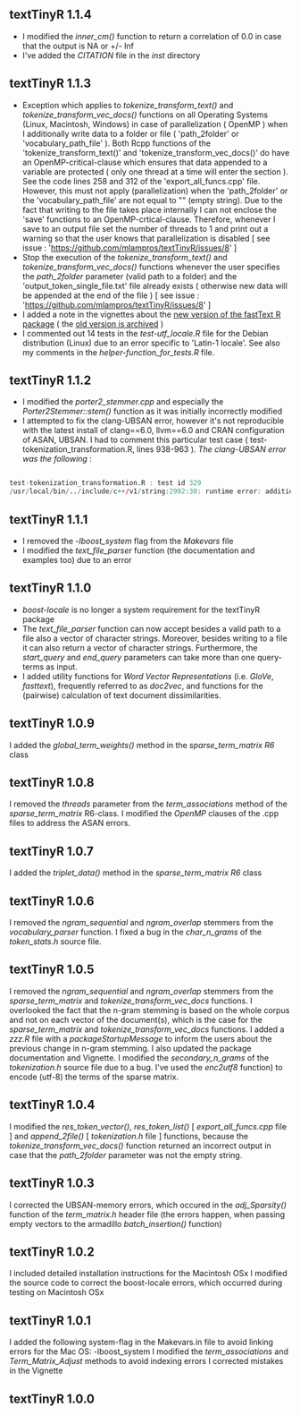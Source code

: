 
## textTinyR 1.1.4

* I modified the *inner_cm()* function to return a correlation of 0.0 in case that the output is NA or +/- Inf
* I've added the *CITATION* file in the *inst* directory


## textTinyR 1.1.3

* Exception which applies to *tokenize_transform_text()* and *tokenize_transform_vec_docs()* functions on all Operating Systems (Linux, Macintosh, Windows) in case of parallelization ( OpenMP ) when I additionally write data to a folder or file ( 'path_2folder' or 'vocabulary_path_file' ). Both Rcpp functions of the 'tokenize_transform_text()' and 'tokenize_transform_vec_docs()' do have an OpenMP-critical-clause which ensures that data appended to a variable are protected ( only one thread at a time will enter the section ). See the code lines 258 and 312 of the 'export_all_funcs.cpp' file. However, this must not apply (parallelization) when the 'path_2folder' or the 'vocabulary_path_file' are not equal to "" (empty string). Due to the fact that writing to the file takes place internally I can not enclose the 'save' functions to an OpenMP-crtical-clause. Therefore, whenever I save to an output file set the number of threads to 1 and print out a warning so that the user knows that parallelization is disabled [ see issue : 'https://github.com/mlampros/textTinyR/issues/8' ]
* Stop the execution of the *tokenize_transform_text()* and *tokenize_transform_vec_docs()* functions whenever the user specifies the *path_2folder* parameter (valid path to a folder) and the 'output_token_single_file.txt' file already exists ( otherwise new data will be appended at the end of the file ) [ see issue : 'https://github.com/mlampros/textTinyR/issues/8' ]
* I added a note in the vignettes about the [new version of the fastText R package](https://github.com/mlampros/fastText) ( the [old version is archived](https://github.com/mlampros/fastTextR) )
* I commented out 14 tests in the *test-utf_locale.R* file for the Debian distribution (Linux) due to an error specific to 'Latin-1 locale'. See also my comments in the *helper-function_for_tests.R* file. 


## textTinyR 1.1.2

* I modified the *porter2_stemmer.cpp* and especially the *Porter2Stemmer::stem()* function as it was initially incorrectly modified
* I attempted to fix the clang-UBSAN error, however it's not reproducible with the latest install of clang==6.0, llvm==6.0 and CRAN configuration of ASAN, UBSAN. I had to comment this particular test case ( test-tokenization_transformation.R, lines 938-963 ). *The clang-UBSAN error was the following* : 

```R

test-tokenization_transformation.R : test id 329 
/usr/local/bin/../include/c++/v1/string:2992:30: runtime error: addition of unsigned offset to 0x62500f06b1b9 overflowed to 0x62500f06b1b8 SUMMARY: UndefinedBehaviorSanitizer: undefined-behavior /usr/local/bin/../include/c++/v1/string:2992:30 in

```

## textTinyR 1.1.1

* I removed the *-lboost_system* flag from the *Makevars* file
* I modified the *text_file_parser* function (the documentation and examples too) due to an error


## textTinyR 1.1.0

* *boost-locale* is no longer a system requirement for the textTinyR package
* The *text_file_parser* function can now accept besides a valid path to a file also a vector of character strings. Moreover, besides writing to a file it can also return a vector of character strings. Furthermore, the *start_query* and *end_query* parameters can take more than one query-terms as input.
* I added utility functions for *Word Vector Representations* (i.e. *GloVe*, *fasttext*), frequently referred to as *doc2vec*, and functions for the (pairwise) calculation of text document dissimilarities.


## textTinyR 1.0.9

I added the *global_term_weights()* method in the *sparse_term_matrix R6* class


## textTinyR 1.0.8

I removed the *threads* parameter from the *term_associations* method of the *sparse_term_matrix* R6-class.
I modified the *OpenMP* clauses of the .cpp files to address the ASAN errors.


## textTinyR 1.0.7

I added the *triplet_data()* method in the *sparse_term_matrix R6* class


## textTinyR 1.0.6

I removed the *ngram_sequential* and *ngram_overlap* stemmers from the *vocabulary_parser* function.
I fixed a bug in the *char_n_grams* of the *token_stats.h* source file.


## textTinyR 1.0.5

I removed the *ngram_sequential* and *ngram_overlap* stemmers from the *sparse_term_matrix* and *tokenize_transform_vec_docs* functions. I overlooked the fact that the n-gram stemming is based on the whole corpus and not on
each vector of the document(s), which is the case for the *sparse_term_matrix* and *tokenize_transform_vec_docs* functions. 
I added a *zzz.R* file with a *packageStartupMessage* to inform the users about the previous change in n-gram stemming.
I also updated the package documentation and Vignette.
I modified the *secondary_n_grams* of the *tokenization.h* source file due to a bug.
I've used the *enc2utf8* function) to encode (utf-8) the terms of the sparse matrix.


## textTinyR 1.0.4

I modified the *res_token_vector()*, *res_token_list()* [ *export_all_funcs.cpp* file ] and *append_2file()* [ *tokenization.h* file ] functions, because the *tokenize_transform_vec_docs()* function returned an incorrect output in case that the *path_2folder* parameter was not the empty string.


## textTinyR 1.0.3

I corrected the UBSAN-memory errors, which occured in the *adj_Sparsity()* function of the *term_matrix.h* header file (the errors happen, when passing empty vectors to the armadillo *batch_insertion()* function)


## textTinyR 1.0.2

I included detailed installation instructions for the Macintosh OSx
I modified the source code to correct the boost-locale errors, which occurred during testing on Macintosh OSx


## textTinyR 1.0.1

I added the following system-flag in the Makevars.in file to avoid linking errors for the Mac OS: -lboost_system
I modified the *term_associations* and *Term_Matrix_Adjust* methods to avoid indexing errors
I corrected mistakes in the Vignette


## textTinyR 1.0.0




